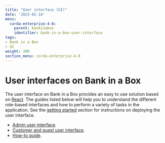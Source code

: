 ```yaml
---
title: "User interface (UI)"
date: '2023-02-14'
menu:
  corda-enterprise-4-8:
    parent: bankinabox
    identifier: bank-in-a-box-user-interface
tags:
- Bank in a Box
- UI
weight: 300
section_menu: corda-enterprise-4-8
---
```


# User interfaces on Bank in a Box

The user interface on Bank in a Box provides an easy to use solution based on [React](https://reactjs.org/). The guides listed below will help you to understand the different role-based interfaces and how to perform a variety of tasks in the application. See the [getting started](../getting-started.html#deployment) section for instructions on deploying the user interface.

* [Admin user interface](./admin-ui-guide.md).
* [Customer and guest user interface](./customer-ui-guide.md).
* [How-to guide](./how-to.md).
